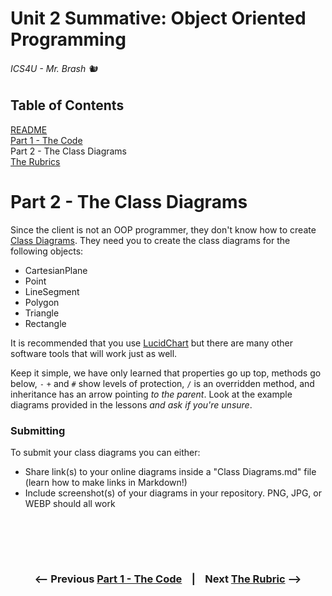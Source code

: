 # Unit 2 Summative: Object Oriented Programming

###### ICS4U - Mr. Brash 🐿️

## Table of Contents
[README](README.md)<br>
[Part 1 - The Code](PART1.md)<br>
Part 2 - The Class Diagrams<br>
[The Rubrics](RUBRIC.md)

# Part 2 - The Class Diagrams

Since the client is not an OOP programmer, they don't know how to create [Class Diagrams](https://www.lucidchart.com/pages/uml-class-diagram).
They need you to create the class diagrams for the following objects:
- CartesianPlane
- Point
- LineSegment
- Polygon
- Triangle
- Rectangle

It is recommended that you use [LucidChart](https://www.lucidchart.com/pages/uml-class-diagram) but there are many other software tools that will work just as well.

Keep it simple, we have only learned that properties go up top, methods go below, `-` `+` and `#` show levels of protection, `/` is an overridden method, and inheritance has an arrow pointing _to the parent_. Look at the example diagrams provided in the lessons _and ask if you're unsure_.

### Submitting

To submit your class diagrams you can either:
- Share link(s) to your online diagrams inside a "Class Diagrams.md" file (learn how to make links in Markdown!)
- Include screenshot(s) of your diagrams in your repository. PNG, JPG, or WEBP should all work

<br><br>
---
### <div style="text-align:center"><-- Previous [Part 1 - The Code](PART1.md) &nbsp;&nbsp;&nbsp;|&nbsp;&nbsp;&nbsp; Next [The Rubric](RUBRIC.md) --></div>